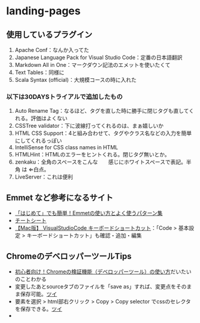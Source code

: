# landing-pages
## 使用しているプラグイン
1. Apache Conf：なんか入ってた
2. Japanese Language Pack for Visual Studio Code：定番の日本語翻訳
3. Markdown All in One：マークダウン記法のエメットを使いたくて
4. Text Tables：同様に
5. Scala Syntax (official)：大規模コースの時に入れた

### 以下は30DAYSトライアルで追加したもの
1. Auto Rename Tag：なるほど、タグを直した時に勝手に閉じタグも直してくれる。評価はよくない
2. CSSTree validator：下に波線打ってくれるのは、まぁ嬉しいか
3. HTML CSS Support：4と組み合わせて、タグやクラス名などの入力を簡単にしてくれるっぽい
4. IntelliSense for CSS class names in HTML
5. HTMLHint：HTMLのエラーをヒントくれる。閉じタグ無いとか。
6. zenkaku：全角のスペースをこんな　　感じにホワイトスペースで表記。半 角 は ⇐白点。
7. LiveServer：これは便利

## Emmet など参考になるサイト
- [「はじめて」でも簡単！Emmetの使い方とよく使うパターン集](https://haniwaman.com/emmet/)
- [チートシート](https://docs.emmet.io/cheat-sheet/)
- [【Mac版】 VisualStudioCode キーボードショートカット](https://qiita.com/naru0504/items/99495c4482cd158ddca8)：「Code > 基本設定 > キーボードショートカット」も確認・追加・編集

## ChromeのデベロッパーツールTips
- [初心者向け！Chromeの検証機能（デベロッパーツール）の使い方](https://saruwakakun.com/html-css/basic/chrome-dev-tool#section3)だいたいのことわかる
- 変更したあとsourceタブのファイルを「save as」すれば、変更点をそのまま保存可能。[ツイ](https://twitter.com/kazutaka_dev/status/1078956017893830657?s=20)
- 要素を選択 > html部右クリック > Copy > Copy selector でcssのセレクタを保存できる。[ツイ](https://twitter.com/showheyohtaki/status/1086091827319427072?s=20)
- 